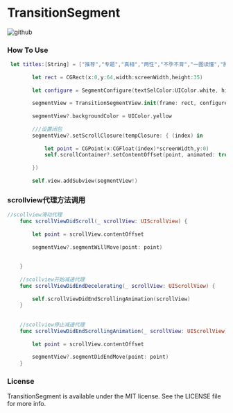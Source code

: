 # TransitionSegment <br>  

![github](https://github.com/jiabinxu/TransitionSegment/blob/master/TransitionSegment/segment2.gif?raw=true "example")<br> 

### How To Use
```Swift
 let titles:[String] = ["推荐","专题","真相","两性","不孕不育","一图读懂","肿瘤","慢病","营养","母婴"]
        
        let rect = CGRect(x:0,y:64,width:screenWidth,height:35)
        
        let configure = SegmentConfigure(textSelColor:UIColor.white, highlightColor:UIColor.red,titles:titles)
        
        segmentView = TransitionSegmentView.init(frame: rect, configure: configure)
        
        segmentView?.backgroundColor = UIColor.yellow
        
        ///设置闭包
        segmentView?.setScrollClosure(tempClosure: { (index) in
            
            let point = CGPoint(x:CGFloat(index)*screenWidth,y:0)
            self.scrollContainer?.setContentOffset(point, animated: true)
            
        })
        
        self.view.addSubview(segmentView!)
```
### scrollview代理方法调用
```Swift
//scollview滑动代理
    func scrollViewDidScroll(_ scrollView: UIScrollView) {
        
        let point = scrollView.contentOffset
        
        segmentView?.segmentWillMove(point: point)
        
        
    }
    
    //scollview开始减速代理
    func scrollViewDidEndDecelerating(_ scrollView: UIScrollView) {
        
        self.scrollViewDidEndScrollingAnimation(scrollView)
    }
    
    
    //scollview停止减速代理
    func scrollViewDidEndScrollingAnimation(_ scrollView: UIScrollView) {
        
        let point = scrollView.contentOffset
        
        segmentView?.segmentDidEndMove(point: point)
    }
```


### License
TransitionSegment is available under the MIT license. See the LICENSE file for more info.

